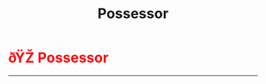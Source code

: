 ﻿---
lang: en-US
title: Possessor
prev: Minion
next: 
---
# <font color="red">ðŸŽ­ <b>Possessor</b></font> <Badge text="Ghost" type="tip" vertical="middle"/>
---




